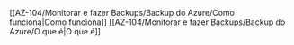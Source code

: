 [[AZ-104/Monitorar e fazer Backups/Backup do Azure/Como funciona|Como funciona]]
[[AZ-104/Monitorar e fazer Backups/Backup do Azure/O que é|O que é]]
